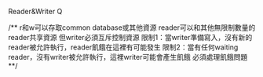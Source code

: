 Reader&Writer Q

/**
r和w可以存取common database或其他資源
reader可以和其他無限制數量的reader共享資源
但writer必須互斥控制資源
限制1：當writer準備寫入，沒有新的reader被允許執行，reader飢餓在這裡有可能發生
限制2：當有任何waiting reader，沒有writer被允許執行，這裡writer可能會產生飢餓
必須處理飢餓問題
**/